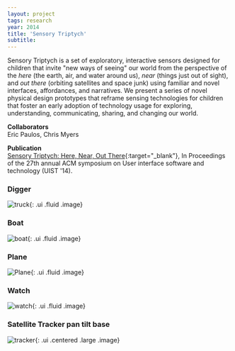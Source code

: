 ```yaml
---
layout: project 
tags: research 
year: 2014
title: 'Sensory Triptych'
subtitle: 
---
```


Sensory Triptych is a set of exploratory, interactive sensors designed for children that invite "new ways of seeing" our world from the perspective of the *here* (the earth, air, and water around us), *near* (things just out of sight), and *out there* (orbiting satellites and space junk) using familiar and novel interfaces, affordances, and narratives. We present a series of novel physical design prototypes that reframe sensing technologies for children that foster an early adoption of technology usage for exploring, understanding, communicating, sharing, and changing our world.

**Collaborators** <br>
Eric Paulos, Chris Myers

**Publication** <br>
[Sensory Triptych: Here, Near, Out There](https://dl.acm.org/citation.cfm?doid=2642918.2647410){:target="_blank"}, In Proceedings of the 27th annual ACM symposium on User interface software and technology (UIST '14). 

### Digger

![truck](https://farm4.staticflickr.com/3932/15245157278_0d2049b0f1_c.jpg  "toy truck "){: .ui .fluid .image}

### Boat

![boat](https://farm6.staticflickr.com/5597/15245206467_6544c87962_c.jpg "boat"){: .ui .fluid .image}

### Plane

![Plane](https://farm3.staticflickr.com/2946/15408695856_93660fa30f_c.jpg "plane"){: .ui .fluid .image}

### Watch

![watch](https://farm6.staticflickr.com/5601/15245154288_47579b6c3d_c.jpg "watch unassembled"){: .ui .fluid .image}

### Satellite Tracker pan tilt base

![tracker](https://farm4.staticflickr.com/3927/15245064270_576fc7b398_c.jpg "satellite tracker"){: .ui .centered .large .image}


